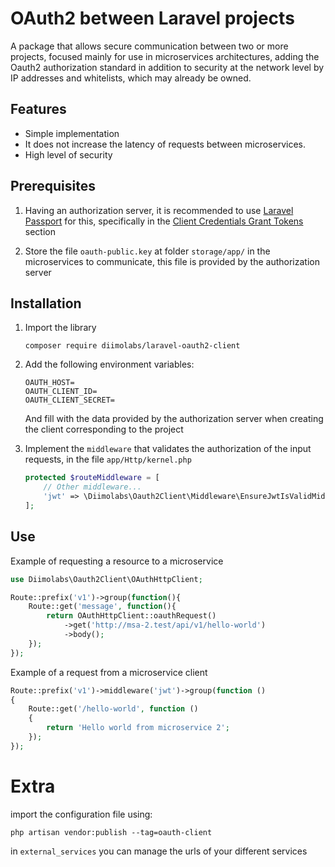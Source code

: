 # OAuth2 between Laravel projects

A package that allows secure communication between two or more projects, focused mainly for use in microservices architectures, adding the Oauth2 authorization standard in addition to security at the network level by IP addresses and whitelists, which may already be owned.

## Features

- Simple implementation
- It does not increase the latency of requests between microservices.
- High level of security

## Prerequisites

1. Having an authorization server, it is recommended to use [Laravel Passport](https://laravel.com/docs/8.x/passport#client-credentials-grant-tokens) for this, specifically in the [Client Credentials Grant Tokens](https://laravel.com/docs/8.x/passport#client-credentials-grant-tokens) section

2. Store the file `oauth-public.key` at folder `storage/app/` in the microservices to communicate, this file is provided by the authorization server

## Installation

1. Import the library
    ```
    composer require diimolabs/laravel-oauth2-client
    ```

2. Add the following environment variables:
    ```
    OAUTH_HOST=
    OAUTH_CLIENT_ID=
    OAUTH_CLIENT_SECRET=
    ```
    And fill with the data provided by the authorization server when creating the client corresponding to the project

3. Implement the `middleware` that validates the authorization of the input requests, in the file `app/Http/kernel.php`
    ```php
    protected $routeMiddleware = [
        // Other middleware...
        'jwt' => \Diimolabs\Oauth2Client\Middleware\EnsureJwtIsValidMiddleware::class
    ];
    ```

## Use

Example of requesting a resource to a microservice

```php
use Diimolabs\Oauth2Client\OAuthHttpClient;

Route::prefix('v1')->group(function(){
    Route::get('message', function(){
        return OAuthHttpClient::oauthRequest()
            ->get('http://msa-2.test/api/v1/hello-world')
            ->body();
    });
});

```

Example of a request from a microservice client

```php
Route::prefix('v1')->middleware('jwt')->group(function ()
{
    Route::get('/hello-world', function ()
    {
        return 'Hello world from microservice 2';
    });
});
```

# Extra

import the configuration file using:

```
php artisan vendor:publish --tag=oauth-client
```

in `external_services` you can manage the urls of your different services
